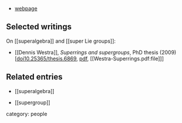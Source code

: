 

* [webpage](http://www.mat.univie.ac.at/~westra/)

## Selected writings

On [[superalgebra]] and [[super Lie groups]]:

* [[Dennis Westra]], _Superrings and supergroups_, PhD thesis (2009) &lbrack;[doi10.25365/thesis.6869](https://doi.org/10.25365/thesis.6869), [pdf](http://www.mat.univie.ac.at/~michor/westra_diss.pdf), [[Westra-Superrings.pdf:file]]&rbrack;


## Related entries

* [[superalgebra]]

* [[supergroup]]


category: people
